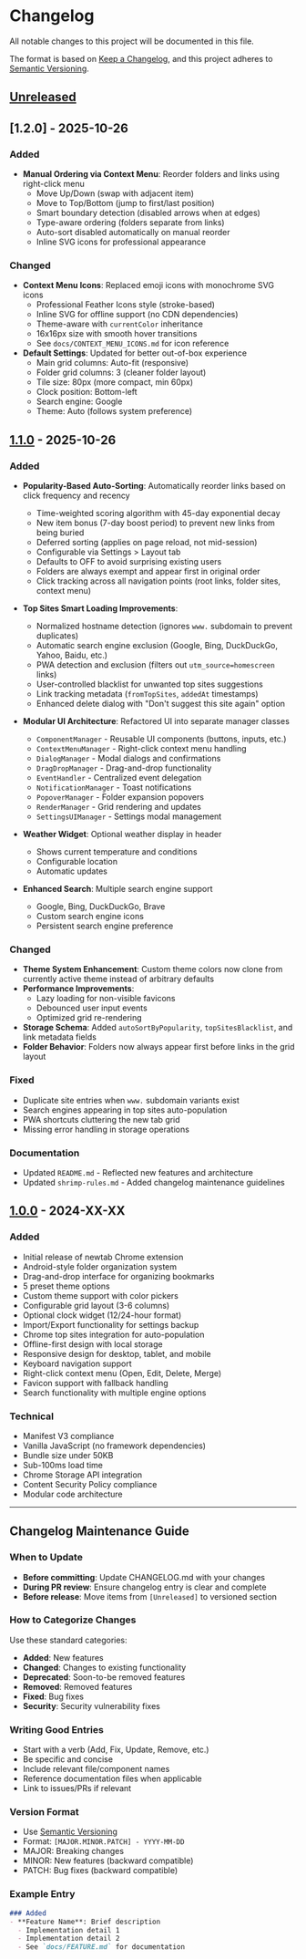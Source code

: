 # Changelog

All notable changes to this project will be documented in this file.

The format is based on [Keep a Changelog](https://keepachangelog.com/en/1.0.0/),
and this project adheres to [Semantic Versioning](https://semver.org/spec/v2.0.0.html).

## [Unreleased]

## [1.2.0] - 2025-10-26

### Added
- **Manual Ordering via Context Menu**: Reorder folders and links using right-click menu
  - Move Up/Down (swap with adjacent item)
  - Move to Top/Bottom (jump to first/last position)
  - Smart boundary detection (disabled arrows when at edges)
  - Type-aware ordering (folders separate from links)
  - Auto-sort disabled automatically on manual reorder
  - Inline SVG icons for professional appearance

### Changed
- **Context Menu Icons**: Replaced emoji icons with monochrome SVG icons
  - Professional Feather Icons style (stroke-based)
  - Inline SVG for offline support (no CDN dependencies)
  - Theme-aware with `currentColor` inheritance
  - 16x16px size with smooth hover transitions
  - See `docs/CONTEXT_MENU_ICONS.md` for icon reference
- **Default Settings**: Updated for better out-of-box experience
  - Main grid columns: Auto-fit (responsive)
  - Folder grid columns: 3 (cleaner folder layout)
  - Tile size: 80px (more compact, min 60px)
  - Clock position: Bottom-left
  - Search engine: Google
  - Theme: Auto (follows system preference)

## [1.1.0] - 2025-10-26

### Added
- **Popularity-Based Auto-Sorting**: Automatically reorder links based on click frequency and recency
  - Time-weighted scoring algorithm with 45-day exponential decay
  - New item bonus (7-day boost period) to prevent new links from being buried
  - Deferred sorting (applies on page reload, not mid-session)
  - Configurable via Settings > Layout tab
  - Defaults to OFF to avoid surprising existing users
  - Folders are always exempt and appear first in original order
  - Click tracking across all navigation points (root links, folder sites, context menu)

- **Top Sites Smart Loading Improvements**:
  - Normalized hostname detection (ignores `www.` subdomain to prevent duplicates)
  - Automatic search engine exclusion (Google, Bing, DuckDuckGo, Yahoo, Baidu, etc.)
  - PWA detection and exclusion (filters out `utm_source=homescreen` links)
  - User-controlled blacklist for unwanted top sites suggestions
  - Link tracking metadata (`fromTopSites`, `addedAt` timestamps)
  - Enhanced delete dialog with "Don't suggest this site again" option

- **Modular UI Architecture**: Refactored UI into separate manager classes
  - `ComponentManager` - Reusable UI components (buttons, inputs, etc.)
  - `ContextMenuManager` - Right-click context menu handling
  - `DialogManager` - Modal dialogs and confirmations
  - `DragDropManager` - Drag-and-drop functionality
  - `EventHandler` - Centralized event delegation
  - `NotificationManager` - Toast notifications
  - `PopoverManager` - Folder expansion popovers
  - `RenderManager` - Grid rendering and updates
  - `SettingsUIManager` - Settings modal management

- **Weather Widget**: Optional weather display in header
  - Shows current temperature and conditions
  - Configurable location
  - Automatic updates

- **Enhanced Search**: Multiple search engine support
  - Google, Bing, DuckDuckGo, Brave
  - Custom search engine icons
  - Persistent search engine preference

### Changed
- **Theme System Enhancement**: Custom theme colors now clone from currently active theme instead of arbitrary defaults
- **Performance Improvements**: 
  - Lazy loading for non-visible favicons
  - Debounced user input events
  - Optimized grid re-rendering
- **Storage Schema**: Added `autoSortByPopularity`, `topSitesBlacklist`, and link metadata fields
- **Folder Behavior**: Folders now always appear first before links in the grid layout

### Fixed
- Duplicate site entries when `www.` subdomain variants exist
- Search engines appearing in top sites auto-population
- PWA shortcuts cluttering the new tab grid
- Missing error handling in storage operations

### Documentation
- Updated `README.md` - Reflected new features and architecture
- Updated `shrimp-rules.md` - Added changelog maintenance guidelines

## [1.0.0] - 2024-XX-XX

### Added
- Initial release of newtab Chrome extension
- Android-style folder organization system
- Drag-and-drop interface for organizing bookmarks
- 5 preset theme options
- Custom theme support with color pickers
- Configurable grid layout (3-6 columns)
- Optional clock widget (12/24-hour format)
- Import/Export functionality for settings backup
- Chrome top sites integration for auto-population
- Offline-first design with local storage
- Responsive design for desktop, tablet, and mobile
- Keyboard navigation support
- Right-click context menu (Open, Edit, Delete, Merge)
- Favicon support with fallback handling
- Search functionality with multiple engine options

### Technical
- Manifest V3 compliance
- Vanilla JavaScript (no framework dependencies)
- Bundle size under 50KB
- Sub-100ms load time
- Chrome Storage API integration
- Content Security Policy compliance
- Modular code architecture

---

## Changelog Maintenance Guide

### When to Update
- **Before committing**: Update CHANGELOG.md with your changes
- **During PR review**: Ensure changelog entry is clear and complete
- **Before release**: Move items from `[Unreleased]` to versioned section

### How to Categorize Changes
Use these standard categories:
- **Added**: New features
- **Changed**: Changes to existing functionality
- **Deprecated**: Soon-to-be removed features
- **Removed**: Removed features
- **Fixed**: Bug fixes
- **Security**: Security vulnerability fixes

### Writing Good Entries
- Start with a verb (Add, Fix, Update, Remove, etc.)
- Be specific and concise
- Include relevant file/component names
- Reference documentation files when applicable
- Link to issues/PRs if relevant

### Version Format
- Use [Semantic Versioning](https://semver.org/)
- Format: `[MAJOR.MINOR.PATCH] - YYYY-MM-DD`
- MAJOR: Breaking changes
- MINOR: New features (backward compatible)
- PATCH: Bug fixes (backward compatible)

### Example Entry
```markdown
### Added
- **Feature Name**: Brief description
  - Implementation detail 1
  - Implementation detail 2
  - See `docs/FEATURE.md` for documentation
```

[Unreleased]: https://github.com/Abmichael/newtab-extension/compare/v1.1.0...HEAD
[1.1.0]: https://github.com/Abmichael/newtab-extension/compare/v1.0.0...v1.1.0
[1.0.0]: https://github.com/Abmichael/newtab-extension/releases/tag/v1.0.0
